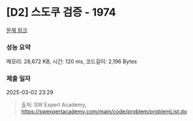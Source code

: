 # [D2] 스도쿠 검증 - 1974 

[문제 링크](https://swexpertacademy.com/main/code/problem/problemDetail.do?contestProbId=AV5Psz16AYEDFAUq) 

### 성능 요약

메모리: 28,672 KB, 시간: 120 ms, 코드길이: 2,196 Bytes

### 제출 일자

2025-03-02 23:29



> 출처: SW Expert Academy, https://swexpertacademy.com/main/code/problem/problemList.do